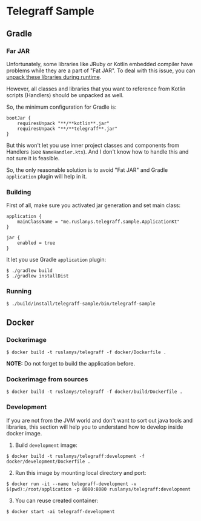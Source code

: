 # Telegraff Sample

## Gradle

### Far JAR

Unfortunately, some libraries like JRuby or Kotlin embedded compiler have problems while they are a part of "Fat JAR". 
To deal with this issue, you can [unpack these libraries during runtime](https://docs.spring.io/spring-boot/docs/current/gradle-plugin/reference/html/#packaging-executable-configuring-unpacking).

However, all classes and libraries that you want to reference from Kotlin scripts (Handlers) should be unpacked as well.

So, the minimum configuration for Gradle is: 

```
bootJar {
    requiresUnpack "**/**kotlin**.jar"
    requiresUnpack "**/**telegraff**.jar"
}
```

But this won't let you use inner project classes and components from Handlers (see `NameHandler.kts`). 
And I don't know how to handle this and not sure it is feasible.

So, the only reasonable solution is to avoid "Fat JAR" and Gradle `application` plugin will help in it.

### Building

First of all, make sure you activated jar generation and set main class:

```
application {
    mainClassName = "me.ruslanys.telegraff.sample.ApplicationKt"
}

jar {
    enabled = true
}
```

It let you use Gradle `application` plugin:

```
$ ./gradlew build
$ ./gradlew installDist
```

### Running


```
$ ./build/install/telegraff-sample/bin/telegraff-sample
```

## Docker

### Dockerimage

```
$ docker build -t ruslanys/telegraff -f docker/Dockerfile . 
```

**NOTE:** Do not forget to build the application before.

### Dockerimage from sources

```
$ docker build -t ruslanys/telegraff -f docker/build/Dockerfile .
```

### Development

If you are not from the JVM world and don't want to sort out java tools and libraries, 
this section will help you to understand how to develop inside docker image.


1. Build `development` image:

```
$ docker build -t ruslanys/telegraff:development -f docker/development/Dockerfile .
```

2. Run this image by mounting local directory and port:

```
$ docker run -it --name telegraff-development -v $(pwd):/root/application -p 8080:8080 ruslanys/telegraff:development
```

3. You can reuse created container:

```
$ docker start -ai telegraff-development
```